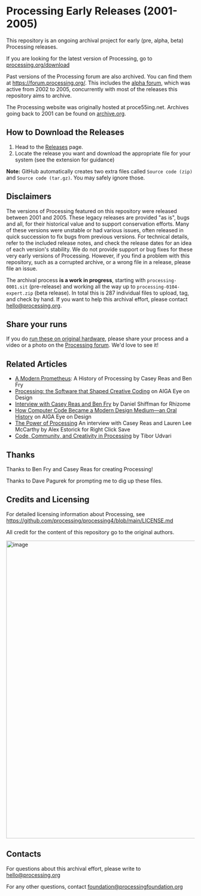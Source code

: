 # Processing Early Releases (2001-2005)
This repository is an ongoing archival project for early (pre, alpha, beta) Processing releases.

If you are looking for the latest version of Processing, go to [processing.org/download](https://processing.org/download)

Past versions of the Processing forum are also archived. You can find them at https://forum.processing.org/. This includes the [alpha forum](https://forum.processing.org/alpha/), which was active from 2002 to 2005, concurrently with most of the releases this repository aims to archive.

The Processing website was originally hosted at proce55ing.net. Archives going back to 2001 can be found on [archive.org](https://web.archive.org/web/20240000000000*/proce55ing.net).

## How to Download the Releases

1. Head to the [Releases](https://github.com/SableRaf/processing-revisions/releases) page.
1. Locate the release you want and download the appropriate file for your system (see the extension for guidance)

**Note:** GitHub automatically creates two extra files called `Source code (zip)` and `Source code (tar.gz)`. You may safely ignore those.

## Disclaimers
The versions of Processing featured on this repository were released between 2001 and 2005. These legacy releases are provided "as is", bugs and all, for their historical value and to support conservation efforts. Many of these versions were unstable or had various issues, often released in quick succession to fix bugs from previous versions. For technical details, refer to the included release notes, and check the release dates for an idea of each version's stability. We do not provide support or bug fixes for these very early versions of Processing. However, if you find a problem with this repository, such as a corrupted archive, or a wrong file in a release, please file an issue. 

The archival process **is a work in progress**, starting with `processing-0001.sit` (pre-release) and working all the way up to `processing-0104-expert.zip` (beta release). In total this is 287 individual files to upload, tag, and check by hand. If you want to help this archival effort, please contact hello@processing.org.

## Share your runs

If you do [run these on original hardware](https://x.com/davepvm/status/1821897927888892148), please share your process and a video or a photo on the [Processing forum](https://discourse.processing.org/). We'd love to see it!

## Related Articles
* [A Modern Prometheus](https://medium.com/processing-foundation/a-modern-prometheus-59aed94abe85): A History of Processing by Casey Reas and Ben Fry
* [Processing: the Software that Shaped Creative Coding](https://eyeondesign.aiga.org/processing-the-software-that-shaped-creative-coding/) on AIGA Eye on Design
* [Interview with Casey Reas and Ben Fry](https://rhizome.org/editorial/2009/sep/23/interview-with-casey-reas-and-ben-fry/) by Daniel Shiffman for Rhizome
* [How Computer Code Became a Modern Design Medium—an Oral History](https://eyeondesign.aiga.org/how-an-mit-research-group-turned-computer-code-into-a-modern-design-medium/) on AIGA Eye on Design
* [The Power of Processing](https://www.rightclicksave.com/article/the-power-of-processing-casey-reas-and-lauren-lee-mccarthy-interview-generative-art) An interview with Casey Reas and Lauren Lee McCarthy by Alex Estorick for Right Click Save
* [Code, Community, and Creativity in Processing](https://fredi.hepvs.ch/global/documents/328908) by Tibor Udvari

## Thanks

Thanks to Ben Fry and Casey Reas for creating Processing!

Thanks to Dave Pagurek for prompting me to dig up these files.

## Credits and Licensing

For detailed licensing information about Processing, see https://github.com/processing/processing4/blob/main/LICENSE.md

All credit for the content of this repository go to the original authors.

<img width="794" alt="image" src="https://github.com/user-attachments/assets/8c7d3b52-d5f5-40cf-a18e-b1becf3a3fe1">

## Contacts

For questions about this archival effort, please write to hello@processing.org

For any other questions, contact foundation@processingfoundation.org
